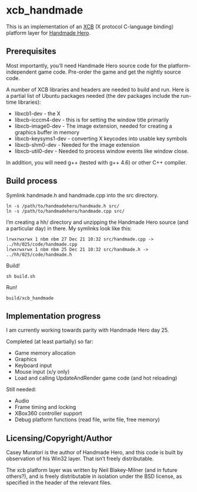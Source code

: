xcb_handmade
============

This is an implementation of an [XCB](http://xcb.freedesktop.org/) (X protocol
C-language binding) platform layer for [Handmade Hero](http://handmadehero.org/).

Prerequisites
-------------

Most importantly, you’ll need Handmade Hero source code for the
platform-independent game code.  Pre-order the game and get the nightly source
code.

A number of XCB libraries and headers are needed to build and run. Here is a
partial list of Ubuntu packages needed (the dev packages include the run-time
libraries):

* libxcb1-dev - the X 
* libxcb-icccm4-dev - this is for setting the window title primarily
* libxcb-image0-dev - The image extension, needed for creating a graphics
  buffer in memory
* libxcb-keysyms1-dev - converting X keycodes into usable key symbols
* libxcb-shm0-dev - Needed for the image extension
* libxcb-util0-dev - Needed to process window events like window close.

In addition, you will need g++ (tested with g++ 4.6) or other C++ compiler.

Build process
-------------

Symlink handmade.h and handmade.cpp into the src directory.

    ln -s /path/to/handmadehero/handmade.h src/
    ln -s /path/to/handmadehero/handmade.cpp src/

I’m creating a hh/ directory and unzipping the Handmade Hero source (and a
particular day) in there.  My symlinks look like this:

    lrwxrwxrwx 1 nbm nbm 27 Dec 21 10:32 src/handmade.cpp -> ../hh/025/code/handmade.cpp
    lrwxrwxrwx 1 nbm nbm 25 Dec 21 10:32 src/handmade.h -> ../hh/025/code/handmade.h

Build!

    sh build.sh

Run!

    build/xcb_handmade

Implementation progress
-----------------------

I am currently working towards parity with Handmade Hero day 25.

Completed (at least partially) so far:

* Game memory allocation
* Graphics
* Keyboard input
* Mouse input (x/y only)
* Load and calling UpdateAndRender game code (and hot reloading)

Still needed:

* Audio
* Frame timing and locking
* XBox360 controller support
* Debug platform functions (read file, write file, free memory)

Licensing/Copyright/Author
--------------------------

Casey Muratori is the author of Handmade Hero, and this code is built by
observation of his Win32 layer.  That isn’t freely distributable.

The xcb platform layer was written by Neil Blakey-Milner (and in future
others?), and is freely distributable in isolation under the BSD license, as
specified in the header of the relevant files.
